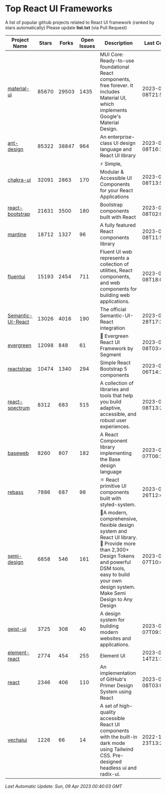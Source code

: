 # Top React UI Frameworks

A list of popular github projects related to React UI framework (ranked by stars automatically)
Please update **list.txt** (via Pull Request)

| Project Name | Stars | Forks | Open Issues | Description | Last Commit |
| ------------ | ----- | ----- | ----------- | ----------- | ----------- |
| [material-ui](https://github.com/mui/material-ui) |85670|29503|1435|MUI Core: Ready-to-use foundational React components, free forever. It includes Material UI, which implements Google&#39;s Material Design.|2023-04-08T21:50:22Z|
| [ant-design](https://github.com/ant-design/ant-design) |85322|38847|964|An enterprise-class UI design language and React UI library|2023-04-08T16:17:08Z|
| [chakra-ui](https://github.com/chakra-ui/chakra-ui) |32091|2863|170|⚡️ Simple, Modular &amp; Accessible UI Components for your React Applications|2023-04-08T13:52:20Z|
| [react-bootstrap](https://github.com/react-bootstrap/react-bootstrap) |21631|3500|180|Bootstrap components built with React|2023-04-08T02:08:38Z|
| [mantine](https://github.com/mantinedev/mantine) |18712|1327|96|A fully featured React components library|2023-04-08T11:52:01Z|
| [fluentui](https://github.com/microsoft/fluentui) |15193|2454|711|Fluent UI web represents a collection of utilities, React components, and web components for building web applications.|2023-04-08T18:06:19Z|
| [Semantic-UI-React](https://github.com/Semantic-Org/Semantic-UI-React) |13026|4016|190|The official Semantic-UI-React integration|2023-02-28T17:34:52Z|
| [evergreen](https://github.com/segmentio/evergreen) |12098|848|61|🌲 Evergreen React UI Framework by Segment|2023-04-08T03:46:10Z|
| [reactstrap](https://github.com/reactstrap/reactstrap) |10474|1340|294|Simple React Bootstrap 5 components|2023-04-06T14:12:52Z|
| [react-spectrum](https://github.com/adobe/react-spectrum) |8312|683|515|A collection of libraries and tools that help you build adaptive, accessible, and robust user experiences.|2023-04-08T13:23:18Z|
| [baseweb](https://github.com/uber/baseweb) |8260|807|182|A React Component library implementing the Base design language|2023-04-07T06:15:17Z|
| [rebass](https://github.com/rebassjs/rebass) |7886|687|98|:atom_symbol: React primitive UI components built with styled-system.|2023-01-26T12:47:44Z|
| [semi-design](https://github.com/DouyinFE/semi-design) |6858|546|161|🚀A modern, comprehensive, flexible design system and React UI library. 🎨 Provide more than 2,300+ Design Tokens and powerful DSM tools, easy to build your own design system. Make Semi Design to Any Design|2023-04-07T10:47:56Z|
| [geist-ui](https://github.com/geist-org/geist-ui) |3725|308|40|A design system for building modern websites and applications.|2023-04-07T09:31:26Z|
| [element-react](https://github.com/ElemeFE/element-react) |2774|454|255|Element UI|2023-01-14T21:13:08Z|
| [react](https://github.com/primer/react) |2346|406|110|An implementation of GitHub&#39;s Primer Design System using React|2023-04-08T03:04:23Z|
| [vechaiui](https://github.com/vechai/vechaiui) |1226|66|14|A set of high-quality accessible React UI components with the built-in dark mode using Tailwind CSS. Pre-designed headless ui and radix-ui.|2022-12-23T13:29:41Z|

*Last Automatic Update: Sun, 09 Apr 2023 00:40:03 GMT*